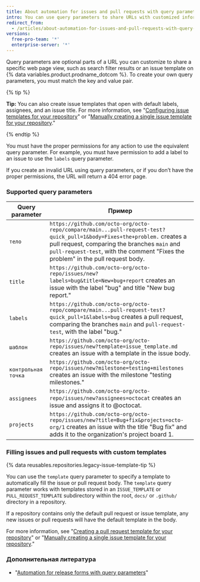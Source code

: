```yaml
---
title: About automation for issues and pull requests with query parameters
intro: You can use query parameters to share URLs with customized information.
redirect_from:
  - /articles/about-automation-for-issues-and-pull-requests-with-query-parameters
versions:
  free-pro-team: '*'
  enterprise-server: '*'
---
```


Query parameters are optional parts of a URL you can customize to share a specific web page view, such as search filter results or an issue template on {% data variables.product.prodname_dotcom %}. To create your own query parameters, you must match the key and value pair.

{% tip %}

**Tip:** You can also create issue templates that open with default labels, assignees, and an issue title. For more information, see "[Configuring issue templates for your repository](/articles/configuring-issue-templates-for-your-repository)" or "[Manually creating a single issue template for your repository](/articles/manually-creating-a-single-issue-template-for-your-repository)."

{% endtip %}

You must have the proper permissions for any action to use the equivalent query parameter. For example, you must have permission to add a label to an issue to use the `labels` query parameter.

If you create an invalid URL using query parameters, or if you don’t have the proper permissions, the URL will return a 404 error page.

### Supported query parameters

| Query parameter     | Пример                                                                                                                                                                                                                                                          |
| ------------------- | --------------------------------------------------------------------------------------------------------------------------------------------------------------------------------------------------------------------------------------------------------------- |
| `тело`              | `https://github.com/octo-org/octo-repo/compare/main...pull-request-test?quick_pull=1&body=Fixes+the+problem.` creates a pull request, comparing the branches `main` and `pull-request-test`, with the comment "Fixes the problem" in the pull request body. |
| `title`             | `https://github.com/octo-org/octo-repo/issues/new?labels=bug&title=New+bug+report` creates an issue with the label "bug" and title "New bug report."                                                                                                        |
| `labels`            | `https://github.com/octo-org/octo-repo/compare/main...pull-request-test?quick_pull=1&labels=bug` creates a pull request, comparing the branches `main` and `pull-request-test`, with the label "bug."                                                       |
| `шаблон`            | `https://github.com/octo-org/octo-repo/issues/new?template=issue_template.md` creates an issue with a template in the issue body.                                                                                                                               |
| `контрольная точка` | `https://github.com/octo-org/octo-repo/issues/new?milestone=testing+milestones` creates an issue with the milestone "testing milestones."                                                                                                                       |
| `assignees`         | `https://github.com/octo-org/octo-repo/issues/new?assignees=octocat` creates an issue and assigns it to @octocat.                                                                                                                                               |
| `projects`          | `https://github.com/octo-org/octo-repo/issues/new?title=Bug+fix&projects=octo-org/1` creates an issue with the title "Bug fix" and adds it to the organization's project board 1.                                                                           |

### Filling issues and pull requests with custom templates

{% data reusables.repositories.legacy-issue-template-tip %}

You can use the `template` query parameter to specify a template to automatically fill the issue or pull request body. The `template` query parameter works with templates stored in an `ISSUE_TEMPLATE` or `PULL_REQUEST_TEMPLATE` subdirectory within the root, `docs/` or `.github/` directory in a repository.

If a repository contains only the default pull request or issue template, any new issues or pull requests will have the default template in the body.

For more information, see "[Creating a pull request template for your repository](/articles/creating-a-pull-request-template-for-your-repository)" or "[Manually creating a single issue template for your repository](/articles/manually-creating-a-single-issue-template-for-your-repository)."

### Дополнительная литература

- "[Automation for release forms with query parameters](/articles/automation-for-release-forms-with-query-parameters)"
